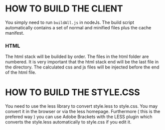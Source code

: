 # HOW TO BUILD THE CLIENT

You simply need to run `buildAll.js` in nodeJs. The build script automatically contains a set of normal and minified
files plus the cache manifest.

### HTML 

The html stack will be builded by order. The files in the html folder are numbered. It is very important that the html
stack end will be the last file in the directory. The calculated css and js files will be injected before the end of 
the html file.

# HOW TO BUILD THE STYLE.CSS

You need to use the less library to convert style.less to style.css. You may 
convert it in the browser or via the less homepage. Furthermore ( this is 
the prefered way ) you can use Adobe Brackets with the LESS plugin which 
converts the style.less automatically to style.css if you edit it.